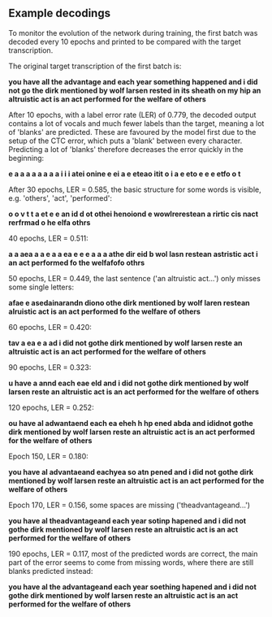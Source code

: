 ## Example decodings

To monitor the evolution of the network during training, the first batch was decoded every 10 epochs and printed to be compared with the target transcription.

The original target transcription of the first batch is:

**you have all the advantage and each year something happened and i did not go the dirk mentioned by wolf larsen rested in its sheath on my hip an altruistic act is an act performed for the welfare of others**

After 10 epochs, with a label error rate (LER) of 0.779, the decoded output contains a lot of vocals and much fewer labels than the target, meaning a lot of 'blanks' are predicted. These are favoured by the model first due to the setup of the CTC error, which puts a 'blank' between every character. Predicting a lot of 'blanks' therefore decreases the error quickly in the beginning:

**e a a a a a a a a i i i atei onine e ei a e eteao itit o i a e eto e e e etfo o t** 

After 30 epochs, LER = 0.585, the basic structure for some words is visible, e.g. 'others', 'act', 'performed':

**o o v t t a et e e an id d ot othei henoiond e wowlrerestean a rirtic cis nact rerfrmad o he elfa othrs**


40 epochs, LER = 0.511:

**a a aea a a e a a  ea e e e a a a athe dir eid b wol lasn restean astristic act i an act performed fo the welfafofo othrs**


50 epochs, LER = 0.449, the last sentence ('an altruistic act...') only misses some single letters:

**afae e asedainarandn diono othe dirk mentioned by wolf laren restean alruistic act is an act performed fo the welfare of others**


60 epochs, LER = 0.420:

**tav a ea e a ad i did not gothe dirk mentioned by wolf larsen reste an altruistic act is an act performed for the welfare of others**


90 epochs, LER = 0.323:

**u have a annd each eae eld and i did not gothe dirk mentioned by wolf larsen reste an altruistic act is an act performed for the welfare of others**


120 epochs, LER = 0.252:

**ou have al adwantaend each ea eheh h hp ened abda and ididnot gothe dirk mentioned by wolf larsen reste an altruistic act is an act performed for the welfare of others**


Epoch 150, LER = 0.180:

**you have al advantaeand eachyea so atn pened and i did not gothe dirk mentioned by wolf larsen reste an altruistic act is an act performed for the welfare of others**


Epoch 170, LER = 0.156, some spaces are missing ('theadvantageand...')

**you have al theadvantageand each year sotinp hapened and i did not gothe dirk mentioned by wolf larsen reste an altruistic act is an act performed for the welfare of others**

190 epochs, LER = 0.117, most of the predicted words are correct, the main part of the error seems to come from missing words, where there are still blanks predicted instead:

**you have al the advantageand each year soething hapened and i did not gothe dirk mentioned by wolf larsen reste an altruistic act is an act performed for the welfare of others**



 
 
 
 
 
 
 
